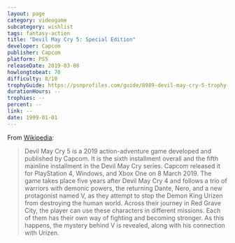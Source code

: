 ```yaml
---
layout: page
category: videogame
subcategory: wishlist
tags: fantasy-action
title: "Devil May Cry 5: Special Edition"
developer: Capcom
publisher: Capcom
platform: PS5
releaseDate: 2019-03-08
howlongtobeat: 70
difficulty: 8/10
trophyGuide: https://psnprofiles.com/guide/8989-devil-may-cry-5-trophy-guide
durationHours: --
trophies: --
percent: --
link: --
date: 1999-01-01
---
```


From [Wikipedia](https://en.wikipedia.org/wiki/Devil_May_Cry_5):

> Devil May Cry 5 is a 2019 action-adventure game developed and published by Capcom. It is the sixth installment overall and the fifth mainline installment in the Devil May Cry series. Capcom released it for PlayStation 4, Windows, and Xbox One on 8 March 2019. The game takes place five years after Devil May Cry 4 and follows a trio of warriors with demonic powers, the returning Dante, Nero, and a new protagonist named V, as they attempt to stop the Demon King Urizen from destroying the human world. Across their journey in Red Grave City, the player can use these characters in different missions. Each of them has their own way of fighting and becoming stronger. As this happens, the mystery behind V is revealed, along with his connection with Urizen.
